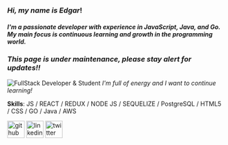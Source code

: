### *Hi, my name is Edgar*!
#### *I'm a passionate developer with experience in JavaScript, Java, and Go. My main focus is continuous learning and growth in the programming world.*
### *This page is under maintenance, please stay alert for updates!!*
![FullStack Developer  & Student](https://images.unsplash.com/photo-1560529177-261a781ad3b3?ixlib=rb-1.2.1&q=80&fm=jpg&crop=entropy&cs=tinysrgb&dl=hello-i-m-nik-v8pL84kvTTc-unsplash.jpg)
*I'm full of energy and I want to continue learning!*

**Skills**: JS / REACT / REDUX / NODE JS / SEQUELIZE / PostgreSQL / HTML5 / CSS / GO / Java / AWS

[<img src='https://cdn.jsdelivr.net/npm/simple-icons@3.0.1/icons/github.svg' alt='github' height='40'>](https://github.com/Edgarmontenegro123)  [<img src='https://cdn.jsdelivr.net/npm/simple-icons@3.0.1/icons/linkedin.svg' alt='linkedin' height='40'>](https://www.linkedin.com/in/edgarmontenegro//)  [<img src='https://cdn.jsdelivr.net/npm/simple-icons@3.0.1/icons/twitter.svg' alt='twitter' height='40'>](https://twitter.com/@MontenegroCode)  
